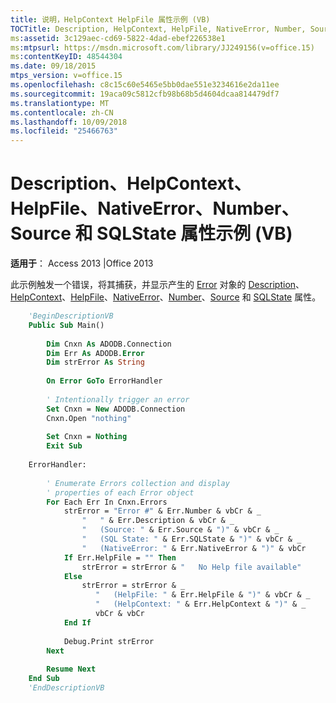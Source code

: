 ```yaml
---
title: 说明，HelpContext HelpFile 属性示例 (VB)
TOCTitle: Description, HelpContext, HelpFile, NativeError, Number, Source, and SQLState Properties Example (VB)
ms:assetid: 3c129aec-cd69-5822-4dad-ebef226538e1
ms:mtpsurl: https://msdn.microsoft.com/library/JJ249156(v=office.15)
ms:contentKeyID: 48544304
ms.date: 09/18/2015
mtps_version: v=office.15
ms.openlocfilehash: c8c15c60e5465e5bb0dae551e3234616e2da11ee
ms.sourcegitcommit: 19aca09c5812cfb98b68b5d4604dcaa814479df7
ms.translationtype: MT
ms.contentlocale: zh-CN
ms.lasthandoff: 10/09/2018
ms.locfileid: "25466763"
---
```

# <a name="description-helpcontext-helpfile-nativeerror-number-source-and-sqlstate-properties-example-vb"></a>Description、HelpContext、HelpFile、NativeError、Number、Source 和 SQLState 属性示例 (VB)


**适用于**： Access 2013 |Office 2013

此示例触发一个错误，将其捕获，并显示产生的 [Error](description-property-ado.md) 对象的 [Description](helpcontext-helpfile-properties-ado.md)、[HelpContext](helpcontext-helpfile-properties-ado.md)、[HelpFile](nativeerror-property-ado.md)、[NativeError](number-property-ado.md)、[Number](source-property-ado-error.md)、[Source](sqlstate-property-ado.md) 和 [SQLState](error-object-ado.md) 属性。

```vb
    'BeginDescriptionVB
    Public Sub Main()
    
        Dim Cnxn As ADODB.Connection
        Dim Err As ADODB.Error
        Dim strError As String
        
        On Error GoTo ErrorHandler
        
        ' Intentionally trigger an error
        Set Cnxn = New ADODB.Connection
        Cnxn.Open "nothing"
        
        Set Cnxn = Nothing
        Exit Sub
    
    ErrorHandler:
    
        ' Enumerate Errors collection and display
        ' properties of each Error object
        For Each Err In Cnxn.Errors
            strError = "Error #" & Err.Number & vbCr & _
                "   " & Err.Description & vbCr & _
                "   (Source: " & Err.Source & ")" & vbCr & _
                "   (SQL State: " & Err.SQLState & ")" & vbCr & _
                "   (NativeError: " & Err.NativeError & ")" & vbCr
            If Err.HelpFile = "" Then
                strError = strError & "   No Help file available"
            Else
                strError = strError & _
                   "   (HelpFile: " & Err.HelpFile & ")" & vbCr & _
                   "   (HelpContext: " & Err.HelpContext & ")" & _
                   vbCr & vbCr
            End If
             
            Debug.Print strError
        Next
    
        Resume Next
    End Sub
    'EndDescriptionVB
```
